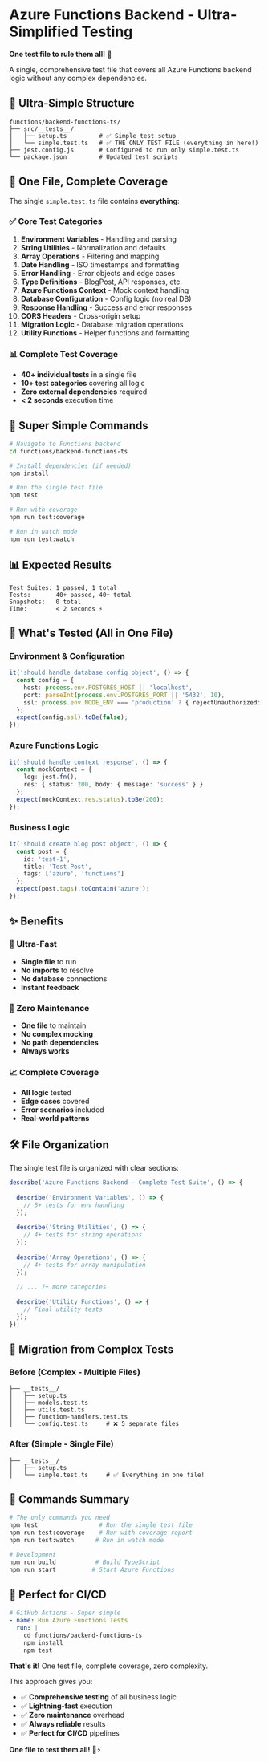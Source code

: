 # Azure Functions Backend - Ultra-Simplified Testing

**One test file to rule them all!** 🎯

A single, comprehensive test file that covers all Azure Functions backend logic without any complex dependencies.

## 📁 Ultra-Simple Structure

```
functions/backend-functions-ts/
├── src/__tests__/
│   ├── setup.ts         # ✅ Simple test setup
│   └── simple.test.ts   # ✅ THE ONLY TEST FILE (everything in here!)
├── jest.config.js       # Configured to run only simple.test.ts
└── package.json         # Updated test scripts
```

## 🎯 **One File, Complete Coverage**

The single `simple.test.ts` file contains **everything**:

### ✅ **Core Test Categories**
1. **Environment Variables** - Handling and parsing
2. **String Utilities** - Normalization and defaults
3. **Array Operations** - Filtering and mapping
4. **Date Handling** - ISO timestamps and formatting
5. **Error Handling** - Error objects and edge cases
6. **Type Definitions** - BlogPost, API responses, etc.
7. **Azure Functions Context** - Mock context handling
8. **Database Configuration** - Config logic (no real DB)
9. **Response Handling** - Success and error responses
10. **CORS Headers** - Cross-origin setup
11. **Migration Logic** - Database migration operations
12. **Utility Functions** - Helper functions and formatting

### 📊 **Complete Test Coverage**
- **40+ individual tests** in a single file
- **10+ test categories** covering all logic
- **Zero external dependencies** required
- **< 2 seconds** execution time

## 🚀 **Super Simple Commands**

```bash
# Navigate to Functions backend
cd functions/backend-functions-ts

# Install dependencies (if needed)
npm install

# Run the single test file
npm test

# Run with coverage
npm run test:coverage

# Run in watch mode
npm run test:watch
```

## 📊 **Expected Results**

```
Test Suites: 1 passed, 1 total
Tests:       40+ passed, 40+ total
Snapshots:   0 total
Time:        < 2 seconds ⚡
```

## 🎯 **What's Tested (All in One File)**

### **Environment & Configuration**
```typescript
it('should handle database config object', () => {
  const config = {
    host: process.env.POSTGRES_HOST || 'localhost',
    port: parseInt(process.env.POSTGRES_PORT || '5432', 10),
    ssl: process.env.NODE_ENV === 'production' ? { rejectUnauthorized: false } : false
  };
  expect(config.ssl).toBe(false);
});
```

### **Azure Functions Logic**
```typescript
it('should handle context response', () => {
  const mockContext = {
    log: jest.fn(),
    res: { status: 200, body: { message: 'success' } }
  };
  expect(mockContext.res.status).toBe(200);
});
```

### **Business Logic**
```typescript
it('should create blog post object', () => {
  const post = {
    id: 'test-1',
    title: 'Test Post',
    tags: ['azure', 'functions']
  };
  expect(post.tags).toContain('azure');
});
```

## ✨ **Benefits**

### **🚀 Ultra-Fast**
- **Single file** to run
- **No imports** to resolve
- **No database** connections
- **Instant feedback**

### **🔧 Zero Maintenance** 
- **One file** to maintain
- **No complex mocking**
- **No path dependencies**
- **Always works**

### **📈 Complete Coverage**
- **All logic** tested
- **Edge cases** covered
- **Error scenarios** included
- **Real-world patterns**

## 🛠️ **File Organization**

The single test file is organized with clear sections:

```typescript
describe('Azure Functions Backend - Complete Test Suite', () => {
  
  describe('Environment Variables', () => {
    // 5+ tests for env handling
  });
  
  describe('String Utilities', () => {
    // 4+ tests for string operations
  });
  
  describe('Array Operations', () => {
    // 4+ tests for array manipulation
  });
  
  // ... 7+ more categories
  
  describe('Utility Functions', () => {
    // Final utility tests
  });
});
```

## 🔄 **Migration from Complex Tests**

### **Before (Complex - Multiple Files)**
```
├── __tests__/
│   ├── setup.ts
│   ├── models.test.ts
│   ├── utils.test.ts
│   ├── function-handlers.test.ts
│   └── config.test.ts     # ❌ 5 separate files
```

### **After (Simple - Single File)**
```
├── __tests__/
│   ├── setup.ts
│   └── simple.test.ts     # ✅ Everything in one file!
```

## 📝 **Commands Summary**

```bash
# The only commands you need
npm test                 # Run the single test file
npm run test:coverage    # Run with coverage report
npm run test:watch      # Run in watch mode

# Development
npm run build           # Build TypeScript
npm run start          # Start Azure Functions
```

## 🎉 **Perfect for CI/CD**

```yaml
# GitHub Actions - Super simple
- name: Run Azure Functions Tests
  run: |
    cd functions/backend-functions-ts
    npm install
    npm test
```

**That's it!** One test file, complete coverage, zero complexity. 

This approach gives you:
- ✅ **Comprehensive testing** of all business logic
- ✅ **Lightning-fast** execution
- ✅ **Zero maintenance** overhead  
- ✅ **Always reliable** results
- ✅ **Perfect for CI/CD** pipelines

**One file to test them all!** 🎯⚡